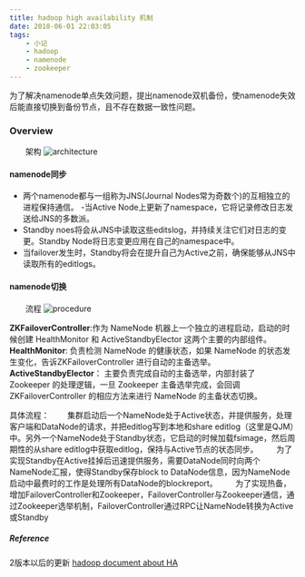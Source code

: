 ```yaml
---
title: hadoop high availability 机制
date: 2018-06-01 22:03:05
tags:
    - 小记
    - hadoop
    - namenode
    - zookeeper
---
```


为了解决namenode单点失效问题，提出namenode双机备份，使namenode失效后能直接切换到备份节点，且不存在数据一致性问题。

### Overview
　　架构
![architecture](/picture/hadoop-ha-1.png)

<!--more-->

#### namenode同步
- 两个namenode都与一组称为JNS(Journal Nodes常为奇数个)的互相独立的进程保持通信。
-当Active Node上更新了namespace，它将记录修改日志发送给JNS的多数派。
- Standby noes将会从JNS中读取这些editslog，并持续关注它们对日志的变更。Standby Node将日志变更应用在自己的namespace中。
- 当failover发生时，Standby将会在提升自己为Active之前，确保能够从JNS中读取所有的editlogs。


#### namenode切换

　　流程
![procedure](/picture/hadoop-ha-2.png)

**ZKFailoverController**:作为 NameNode 机器上一个独立的进程启动，启动的时候创建 HealthMonitor 和 ActiveStandbyElector 这两个主要的内部组件。
**HealthMonitor**: 负责检测 NameNode 的健康状态，如果 NameNode 的状态发生变化，告诉ZKFailoverController 进行自动的主备选举。 
**ActiveStandbyElector**： 主要负责完成自动的主备选举，内部封装了 Zookeeper 的处理逻辑，一旦 Zookeeper 主备选举完成，会回调 ZKFailoverController 的相应方法来进行 NameNode 的主备状态切换。

具体流程：
　　集群启动后一个NameNode处于Active状态，并提供服务，处理客户端和DataNode的请求，并把editlog写到本地和share editlog（这里是QJM）中。另外一个NameNode处于Standby状态，它启动的时候加载fsimage，然后周期性的从share editlog中获取editlog，保持与Active节点的状态同步。
　　为了实现Standby在Active挂掉后迅速提供服务，需要DataNode同时向两个NameNode汇报，使得Standby保存block to DataNode信息，因为NameNode启动中最费时的工作是处理所有DataNode的blockreport。
　　为了实现热备，增加FailoverController和Zookeeper，FailoverController与Zookeeper通信，通过Zookeeper选举机制，FailoverController通过RPC让NameNode转换为Active或Standby


##### Reference
2版本以后的更新
[hadoop document about HA](hadoop.apache.org/docs/stable/hadoop-project-dist/hadoop-hdfs/HDFSHighAvailabilityWithNFS.html)

